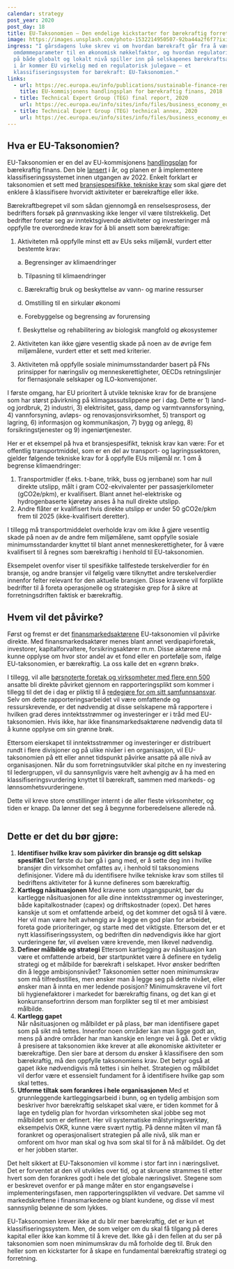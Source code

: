 ```yaml
---
calendar: strategy
post_year: 2020
post_day: 18
title: EU-Taksonomien – Den endelige kickstarter for bærekraftig forretning?
image: https://images.unsplash.com/photo-1532214950507-92ba44a2f6f7?ixid=MXwxMjA3fDB8MHxwaG90by1wYWdlfHx8fGVufDB8fHw%3D&ixlib=rb-1.2.1&auto=format&fit=crop&w=1350&q=80
ingress: "I gårsdagens luke skrev vi om hvordan bærekraft går fra å være en
  omdømmeparameter til en økonomisk nøkkelfaktor, og hvordan regulatoriske krav
  på både globalt og lokalt nivå spiller inn på selskapenes bærekraftsarbeid. Og
  i år kommer EU virkelig med en regulatorisk julegave – et
  klassifiseringssystem for bærekraft: EU-Taksonomien."
links:
  - url: https://ec.europa.eu/info/publications/sustainable-finance-renewed-strategy_en
    title: EU-kommisjonens handlingsplan for bærekraftig finans, 2018
  - title: Technical Expert Group (TEG) final report, 2020
    url: https://ec.europa.eu/info/sites/info/files/business_economy_euro/banking_and_finance/documents/200309-sustainable-finance-teg-final-report-taxonomy_en.pdf
  - title: Technical Expert Group (TEG) technical annex, 2020
    url: https://ec.europa.eu/info/sites/info/files/business_economy_euro/banking_and_finance/documents/200309-sustainable-finance-teg-final-report-taxonomy-annexes_en.pdf
---
```

## Hva er EU-Taksonomien?

EU-Taksonomien er en del av EU-kommisjonens [handlingsplan](https://ec.europa.eu/info/publications/sustainable-finance-renewed-strategy_en) for bærekraftig finans. Den ble [lansert](https://ec.europa.eu/info/sites/info/files/business_economy_euro/banking_and_finance/documents/200309-sustainable-finance-teg-final-report-taxonomy_en.pdf) i år, og planen er å implementere klassifiseringssystemet innen utgangen av 2022. Enkelt forklart er taksonomien et sett med [bransjespesifikke, tekniske krav](https://ec.europa.eu/info/sites/info/files/business_economy_euro/banking_and_finance/documents/200309-sustainable-finance-teg-final-report-taxonomy-annexes_en.pdf) som skal gjøre det enklere å klassifisere hvorvidt aktiviteter er bærekraftige eller ikke. 

Bærekraftbegrepet vil som sådan gjennomgå en renselsesprosess, der bedrifters forsøk på grønnvasking ikke lenger vil være tilstrekkelig. Det bedrifter foretar seg av inntektsgivende aktiviteter og investeringer må oppfylle tre overordnede krav for å bli ansett som bærekraftige: 

1. Aktiviteten må oppfylle minst ett av EUs seks miljømål, vurdert etter bestemte krav:

   a. Begrensinger av klimaendringer
   
   b. Tilpasning til klimaendringer

   c. Bærekraftig bruk og beskyttelse av vann- og marine ressurser

   d. Omstilling til en sirkulær økonomi

   e. Forebyggelse og begrensing av forurensing

   f. Beskyttelse og rehabilitering av biologisk mangfold og økosystemer


2. Aktiviteten kan ikke gjøre vesentlig skade på noen av de øvrige fem miljømålene, vurdert etter et sett med kriterier.


3. Aktiviteten må oppfylle sosiale minimumsstandarder basert på FNs prinsipper for næringsliv og menneskerettigheter, OECDs retningslinjer for flernasjonale selskaper og ILO-konvensjoner.

I første omgang, har EU prioritert å utvikle tekniske krav for de bransjene som har størst påvirkning på klimagassutslippene per i dag. Dette er 1) land- og jordbruk, 2) industri, 3) elektrisitet, gass, damp og varmtvannsforsyning, 4) vannforsyning, avløps- og renovasjonsvirksomhet, 5) transport og lagring, 6) informasjon og kommunikasjon, 7) bygg og anlegg, 8) forsikringstjenester og 9) ingeniørtjenester.

Her er et eksempel på hva et bransjespesifikt, teknisk krav kan være: 
For et offentlig transportmiddel, som er en del av transport- og lagringssektoren, gjelder følgende tekniske krav for å oppfylle EUs miljømål nr. 1 om å begrense klimaendringer: 

1. Transportmidler (f.eks. t-bane, trikk, buss og jernbane) som har null direkte utslipp, målt i gram CO2-ekvivalenter per passasjerkilometer (gCO2e/pkm), er kvalifisert. Blant annet hel-elektriske og hydrogenbaserte kjøretøy anses å ha null direkte utslipp.
2. Andre flåter er kvalifisert hvis direkte utslipp er under 50 gCO2e/pkm frem til 2025 (ikke-kvalifisert deretter).

I tillegg må transportmiddelet overholde krav om ikke å gjøre vesentlig skade på noen av de andre fem miljømålene, samt oppfylle sosiale minimumsstandarder knyttet til blant annet menneskerettigheter, for å være kvalifisert til å regnes som bærekraftig i henhold til EU-taksonomien.

Eksempelet ovenfor viser til spesifikke tallfestede terskelverdier for én bransje, og andre bransjer vil følgelig være tilknyttet andre terskelverdier innenfor felter relevant for den aktuelle bransjen. Disse kravene vil forplikte bedrifter til å foreta operasjonelle og strategiske grep for å sikre at forretningsdriften faktisk er bærekraftig. 

## Hvem vil det påvirke?

Først og fremst er det [finansmarkedsaktørene](https://www.selmer.no/no/nyhet/ikke-mer-gronnvasking.-eus-taksonomi-vil-revolusjonere-hvordan-baerekraftig) EU-taksonomien vil påvirke direkte. Med finansmarkedsaktører menes blant annet verdipapirforetak, investorer, kapitalforvaltere, forsikringsaktører m.m. Disse aktørene må kunne opplyse om hvor stor andel av et fond eller en portefølje som, ifølge EU-taksonomien, er bærekraftig. La oss kalle det en «grønn brøk».

I tillegg, vil alle [børsnoterte foretak og virksomheter med flere enn 500](https://www.selmer.no/no/nyhet/ikke-mer-gronnvasking.-eus-taksonomi-vil-revolusjonere-hvordan-baerekraftig) ansatte bli direkte påvirket gjennom en rapporteringsplikt som kommer i tillegg til det de i dag er pliktig til å [redegjøre for om sitt samfunnsansvar](https://lovdata.no/dokument/NL/lov/1998-07-17-56/KAPITTEL_3#%C2%A73-5). Selv om dette rapporteringsarbeidet vil være omfattende og ressurskrevende, er det nødvendig at disse selskapene må rapportere i hvilken grad deres inntektsstrømmer og investeringer er i tråd med EU-taksonomien. Hvis ikke, har ikke finansmarkedsaktørene nødvendig data til å kunne opplyse om sin grønne brøk.

Ettersom eierskapet til inntektsstrømmer og investeringer er distribuert rundt i flere divisjoner og på ulike nivåer i en organisasjon, vil EU-taksonomien på ett eller annet tidspunkt påvirke ansatte på alle nivå av organisasjonen. Når du som forretningsutvikler skal pitche en ny investering til ledergruppen, vil du sannsynligvis være helt avhengig av å ha med en klassifiseringsvurdering knyttet til bærekraft, sammen med markeds- og lønnsomhetsvurderingene.

Dette vil kreve store omstillinger internt i de aller fleste virksomheter, og tiden er knapp. Da lønner det seg å begynne forberedelsene allerede nå.

![]()

## Dette er det du bør gjøre:

1. **Identifiser hvilke krav som påvirker din bransje og ditt selskap spesifikt**
   Det første du bør gå i gang med, er å sette deg inn i hvilke bransjer din virksomhet omfattes av, i henhold til taksonomiens definisjoner. Videre må du identifisere hvilke tekniske krav som stilles til bedriftens aktiviteter for å kunne defineres som bærekraftig. 
2. **Kartlegg nåsituasjonen**
   Med kravene som utgangspunkt, bør du kartlegge nåsituasjonen for alle dine inntektsstrømmer og investeringer, både kapitalkostnader (capex) og driftskostnader (opex). Det høres kanskje ut som et omfattende arbeid, og det kommer det også til å være. Her vil man være helt avhengig av å legge en god plan for arbeidet, foreta gode prioriteringer, og starte med det viktigste. Ettersom det er et nytt klassifiseringssystem, og bedriften din nødvendigvis ikke har gjort vurderingene før, vil øvelsen være krevende, men likevel nødvendig. 
3. **Definer målbilde og strategi**
   Ettersom kartlegging av nåsituasjon kan være et omfattende arbeid, bør startpunktet være å definere en tydelig strategi og et målbilde for bærekraft i selskapet. Hvor ønsker bedriften din å legge ambisjonsnivået? Taksonomien setter noen minimumskrav som må tilfredsstilles, men ønsker man å legge seg på dette nivået, eller ønsker man å innta en mer ledende posisjon? Minimumskravene vil fort bli hygienefaktorer i markedet for bærekraftig finans, og det kan gi et konkurransefortrinn dersom man forplikter seg til et mer ambisiøst målbilde. 
4. **Kartlegg gapet**\
   Når nåsituasjonen og målbildet er på plass, bør man identifisere gapet som på sikt må tettes. Innenfor noen områder kan man ligge godt an, mens på andre områder har man kanskje en lengre vei å gå. Det er viktig å presisere at taksonomien ikke krever at alle økonomiske aktiviteter er bærekraftige. Den sier bare at dersom du ønsker å klassifisere den som bærekraftig, må den oppfylle taksonomiens krav. Det betyr også at gapet ikke nødvendigvis må tettes i sin helhet. Strategien og målbildet vil derfor være et essensielt fundament for å identifisere hvilke gap som skal tettes.
5. **Utforme tiltak som forankres i hele organisasjonen**
   Med et grunnleggende kartleggingsarbeid i bunn, og en tydelig ambisjon som beskriver hvor bærekraftig selskapet skal være, er tiden kommet for å lage en tydelig plan for hvordan virksomheten skal jobbe seg mot målbildet som er definert. Her vil systematiske målstyringsverktøy, eksempelvis OKR, kunne være svært nyttig. På denne måten vil man få forankret og operasjonalisert strategien på alle nivå, slik man er omforent om hvor man skal og hva som skal til for å nå målbildet. Og det er her jobben starter. 

Det helt sikkert at EU-Taksonomien vil komme i stor fart inn i næringslivet. Det er forventet at den vil utvikles over tid, og at skruene strammes til etter hvert som den forankres godt i hele det globale næringslivet. Stegene som er beskrevet ovenfor er på mange måter en stor engangsøvelse i implementeringsfasen, men rapporteringsplikten vil vedvare. Det samme vil markedskreftene i finansmarkedene og blant kundene, og disse vil mest sannsynlig belønne de som lykkes. 

EU-Taksonomien krever ikke at du blir mer bærekraftig, det er kun et klassifiseringssystem. Men, de som velger om du skal få tilgang på deres kapital eller ikke kan komme til å kreve det. Ikke gå i den fellen at du ser på taksonomien som noen minimumskrav du må forholde deg til. Bruk den heller som en kickstarter for å skape en fundamental bærekraftig strategi og forretning.